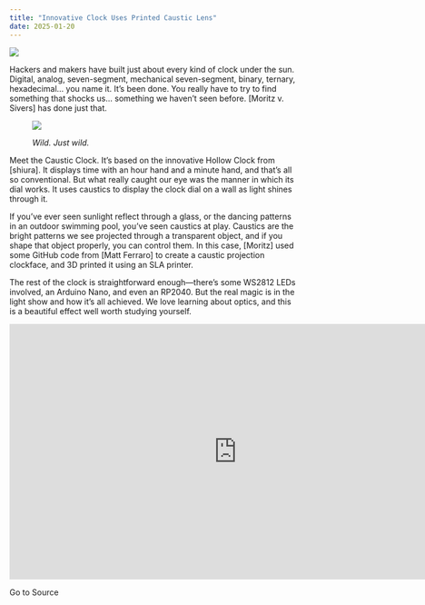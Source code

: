 ```yaml
---
title: "Innovative Clock Uses Printed Caustic Lens"
date: 2025-01-20
---
```


![](https://hackaday.com/wp-content/uploads/2025/01/FGU6W3WM6278D61-e1737355488599.jpg?w=800)

Hackers and makers have built just about every kind of clock under the sun. Digital, analog, seven-segment, mechanical seven-segment, binary, ternary, hexadecimal… you name it. It’s been done. You really have to try to find something that shocks us… something we haven’t seen before. \[Moritz v. Sivers\] has done just that. 

<figure>

![](https://hackaday.com/wp-content/uploads/2025/01/FOXBZJEM6278D5D.jpg?w=400)

<figcaption>

_Wild. Just wild._

</figcaption>

</figure>

Meet the Caustic Clock. It’s based on the innovative Hollow Clock from \[shiura\]. It displays time with an hour hand and a minute hand, and that’s all so conventional. But what really caught our eye was the manner in which its dial works. It uses caustics to display the clock dial on a wall as light shines through it.

If you’ve ever seen sunlight reflect through a glass, or the dancing patterns in an outdoor swimming pool, you’ve seen caustics at play. Caustics are the bright patterns we see projected through a transparent object, and if you shape that object properly, you can control them. In this case, \[Moritz\] used some GitHub code from \[Matt Ferraro\] to create a caustic projection clockface, and 3D printed it using an SLA printer.

The rest of the clock is straightforward enough—there’s some WS2812 LEDs involved, an Arduino Nano, and even an RP2040. But the real magic is in the light show and how it’s all achieved. We love learning about optics, and this is a beautiful effect well worth studying yourself.

<iframe title="Caustic Clock" width="800" height="450" src="https://www.youtube.com/embed/vHKDAkZ5_38?feature=oembed" frameborder="0" allow="accelerometer; autoplay; clipboard-write; encrypted-media; gyroscope; picture-in-picture; web-share" referrerpolicy="strict-origin-when-cross-origin" allowfullscreen></iframe>

Go to Source
